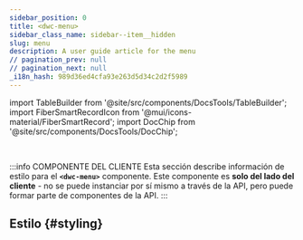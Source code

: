 ```yaml
---
sidebar_position: 0
title: <dwc-menu>
sidebar_class_name: sidebar--item__hidden
slug: menu
description: A user guide article for the menu
// pagination_prev: null
// pagination_next: null
_i18n_hash: 989d36ed4cfa93e263d5d34c2d2f5989
---
```

import TableBuilder from '@site/src/components/DocsTools/TableBuilder';
import FiberSmartRecordIcon from '@mui/icons-material/FiberSmartRecord';
import DocChip from '@site/src/components/DocsTools/DocChip';

<DocChip chip='shadow' />

<br />

:::info COMPONENTE DEL CLIENTE
Esta sección describe información de estilo para el **`<dwc-menu>`** componente. Este componente es **solo del lado del cliente** - no se puede instanciar por sí mismo a través de la API, pero puede formar parte de componentes de la API.
:::

## Estilo {#styling}

<TableBuilder name="dwc-menu" clientComponent />
